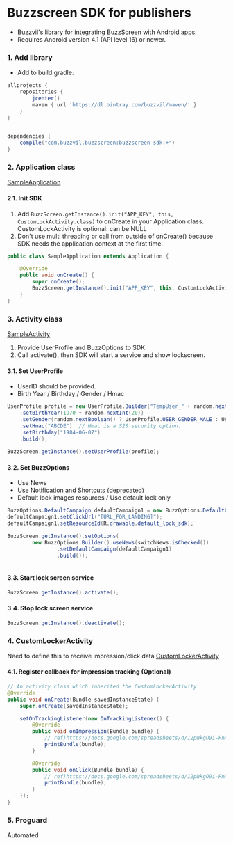 # Buzzscreen SDK for publishers

- Buzzvil's library for integrating BuzzScreen with Android apps.
- Requires Android version 4.1 (API level 16) or newer.

### 1. Add library

- Add to build.gradle:

```groovy
allprojects {
    repositories {
        jcenter()
        maven { url 'https://dl.bintray.com/buzzvil/maven/' }
    }
}


dependencies {
    compile("com.buzzvil.buzzscreen:buzzscreen-sdk:+")
}

```


### 2. Application class

[SampleApplication](https://github.com/Buzzvil/sample-buzzscreen-locker/blob/master/app/src/main/java/com/buzzvil/buzzscreen/sample/locker/SampleApplication.java)

#### 2.1. Init SDK

1. Add `BuzzScreen.getInstance().init("APP_KEY", this, CustomLockActivity.class)` to onCreate in your Application class.
CustomLockActivity is optional: can be NULL
2. Don't use multi threading or call from outside of onCreate() because SDK needs the application context at the first time.

```java
public class SampleApplication extends Application {

	@Override
	public void onCreate() {
		super.onCreate();
		BuzzScreen.getInstance().init("APP_KEY", this, CustomLockActivity.class);
	}
}
```

### 3. Activity class

[SampleActivity](https://github.com/Buzzvil/sample-buzzscreen-locker/blob/master/app/src/main/java/com/buzzvil/buzzscreen/sample/locker/SampleActivity.java)


1. Provide UserProfile and BuzzOptions to SDK.
2. Call activate(), then SDK will start a service and show lockscreen.

#### 3.1. Set UserProfile

- UserID should be provided.
- Birth Year / Birthday / Gender / Hmac

```java
UserProfile profile = new UserProfile.Builder("TempUser_" + random.nextInt(100))
	.setBirthYear(1970 + random.nextInt(20))
	.setGender(random.nextBoolean() ? UserProfile.USER_GENDER_MALE : UserProfile.USER_GENDER_FEMALE)
	.setHmac("ABCDE")  // Hmac is a S2S security option.
	.setBirthday("1984-06-07")
	.build();
						
BuzzScreen.getInstance().setUserProfile(profile);
```

#### 3.2. Set BuzzOptions

- Use News
- Use Notification and Shortcuts (deprecated)
- Default lock images resources / Use default lock only
	
```java
BuzzOptions.DefaultCampaign defaultCampaign1 = new BuzzOptions.DefaultCampaign();
defaultCampaign1.setClickUrl("[URL_FOR_LANDING]");
defaultCampaign1.setResourceId(R.drawable.default_lock_sdk);

BuzzScreen.getInstance().setOptions(
        new BuzzOptions.Builder().useNews(switchNews.isChecked())
                .setDefaultCampaign(defaultCampaign1)
                .build());
						
```

#### 3.3. Start lock screen service

```java
BuzzScreen.getInstance().activate();
```

#### 3.4. Stop lock screen service

```java
BuzzScreen.getInstance().deactivate();
```

### 4. CustomLockerActivity 
Need to define this to receive impression/click data
[CustomLockerActivity](https://github.com/Buzzvil/sample-buzzscreen-locker/blob/master/app/src/main/java/com/buzzvil/buzzscreen/sample/locker/CustomLockActivity.java)

#### 4.1. Register callback for impression tracking (Optional)

```java
// An activity class which inherited the CustomLockerActivity
@Override
public void onCreate(Bundle savedInstanceState) {
	super.onCreate(savedInstanceState);

	setOnTrackingListener(new OnTrackingListener() {
		@Override
		public void onImpression(Bundle bundle) {
			// ref)https://docs.google.com/spreadsheets/d/12pWkgO9i-FnH7-6AS2inlWiLeRAfK5SP8U5ATXQX3sU/edit?usp=sharing
			printBundle(bundle);
		}

		@Override
		public void onClick(Bundle bundle) {
			// ref)https://docs.google.com/spreadsheets/d/12pWkgO9i-FnH7-6AS2inlWiLeRAfK5SP8U5ATXQX3sU/edit?usp=sharing
			printBundle(bundle);
		}
	});
}
```

### 5. Proguard
Automated
